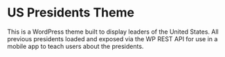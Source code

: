 US Presidents Theme
===

This is a WordPress theme built to display leaders of the United States. All previous presidents loaded and exposed via the WP REST API for use in a mobile app to teach users about the presidents.
